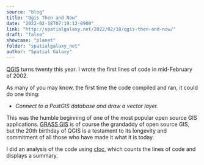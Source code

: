 ```yaml
---
source: "blog"
title: "Qgis Then and Now"
date: "2022-02-18T07:19:12-0900"
link: "http://spatialgalaxy.net/2022/02/18/qgis-then-and-now/"
draft: "false"
showcase: "planet"
folder: "spatialgalaxy_net"
author: "Spatial Galaxy"
---
```


<p><a href="http://qgis.org">QGIS</a> turns twenty this year. I wrote the first lines of code in mid-February of 2002.</p>
<p>As many of you may know, the first time the code compiled and ran, it could do one thing:</p>
<ul>
<li><em>Connect to a PostGIS database and draw a vector layer.</em></li>
</ul>
<p>This was the humble beginning of one of the most popular open source GIS
applications. <a href="https://grass.osgeo.org/">GRASS GIS</a> is of course the grandaddy of open source GIS, but the 20th
birthday of QGIS is a testament to its longevity and commitment of all those
who have made it what it is today.</p>
<p>I did an analysis of the code using <a href="https://github.com/AlDanial/cloc">cloc</a>, which counts the lines of code and displays a summary.</p>
